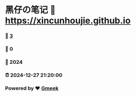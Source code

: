 # 黑仔の笔记 :link: https://xincunhoujie.github.io 
### :page_facing_up: [3](https://xincunhoujie.github.io/tag.html) 
### :speech_balloon: 0 
### :hibiscus: 2024 
### :alarm_clock: 2024-12-27 21:20:00 
### Powered by :heart: [Gmeek](https://github.com/Meekdai/Gmeek)

